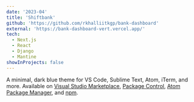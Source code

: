 ```yaml
---
date: '2023-04'
title: 'Shiftbank'
github: 'https://github.com/rkhalliitkgp/bank-dashboard'
external: 'https://bank-dashboard-vert.vercel.app/'
tech:
  - Next.js
  - React
  - Django
  - Mantine
showInProjects: false
---
```


A minimal, dark blue theme for VS Code, Sublime Text, Atom, iTerm, and more. Available on [Visual Studio Marketplace](https://marketplace.visualstudio.com/items?itemName=brittanychiang.halcyon-vscode), [Package Control](https://packagecontrol.io/packages/Halcyon%20Theme), [Atom Package Manager](https://atom.io/themes/halcyon-syntax), and [npm](https://www.npmjs.com/package/hyper-halcyon-theme).

